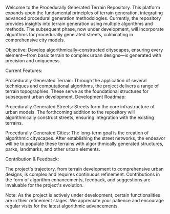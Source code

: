 Welcome to the Procedurally Generated Terrain Repository. This platform expands upon the fundamental principles of terrain generation, integrating advanced procedural generation methodologies. Currently, the repository provides insights into terrain generation using multiple algorithms and methods. The subsequent phase, now under development, will incorporate algorithms for procedurally generated streets, culminating in comprehensive city models.

Objective: Develop algorithmically-constructed cityscapes, ensuring every element—from basic terrain to complex urban designs—is generated with precision and uniqueness.

Current Features:

Procedurally Generated Terrain: Through the application of several techniques and computational algorithms, the project delivers a range of terrain topographies. These serve as the foundational structures for subsequent urban development.
Development Roadmap:

Procedurally Generated Streets: Streets form the core infrastructure of urban models. The forthcoming addition to the repository will algorithmically construct streets, ensuring integration with the existing terrains.

Procedurally Generated Cities: The long-term goal is the creation of algorithmic cityscapes. After establishing the street networks, the endeavor will be to populate these terrains with algorithmically generated structures, parks, landmarks, and other urban elements.

Contribution & Feedback:

The project's trajectory, from terrain development to comprehensive urban designs, is complex and requires continuous refinement. Contributions in the form of algorithm enhancements, feedback, and suggestions are invaluable for the project's evolution.

Note: As the project is actively under development, certain functionalities are in their refinement stages. We appreciate your patience and encourage regular visits for the latest algorithmic advancements.
